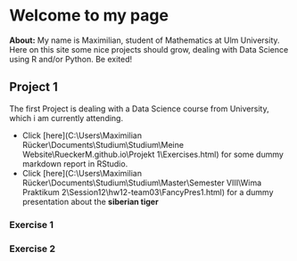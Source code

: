 # Welcome to my page

**About:** My name is Maximilian, student of Mathematics at Ulm University. Here on this site some nice projects should grow, dealing with Data Science using R and/or Python.
Be exited!

## Project 1 
The first Project is dealing with a Data Science course from University, which i am currently attending.

* Click [here](C:\Users\Maximilian Rücker\Documents\Studium\Studium\Meine Website\RueckerM.github.io\Projekt 1\Exercises.html) for some dummy markdown report in RStudio.
* Click [here](C:\Users\Maximilian Rücker\Documents\Studium\Studium\Master\Semester VIII\Wima Praktikum 2\Session12\hw12-team03\FancyPres1.html) for a dummy presentation about the **siberian tiger**

### Exercise 1

### Exercise 2



